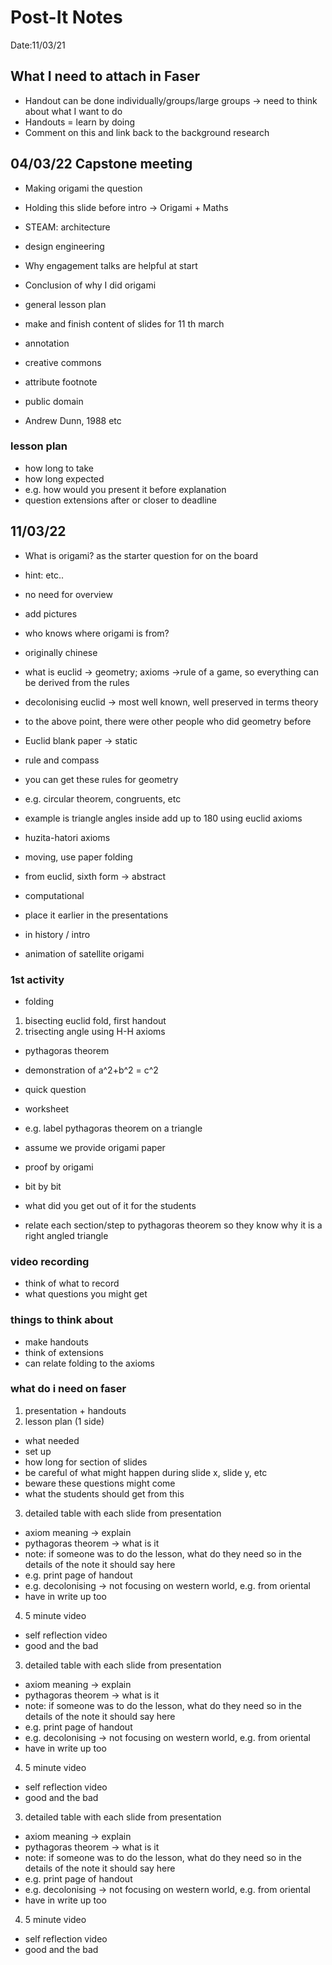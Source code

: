 # Post-It Notes
Date:11/03/21

## What I need to attach in Faser
- Handout can be done individually/groups/large groups -> need to think about what I want to do
- Handouts = learn by doing
- Comment on this and link back to the background research

## 04/03/22 Capstone meeting
- Making origami the question
- Holding this slide before intro -> Origami + Maths
- STEAM: architecture
- design engineering
- Why engagement talks are helpful at start
- Conclusion of why I did origami

- general lesson plan
- make and finish content of slides for 11 th march
- annotation

- creative commons
- attribute footnote
- public domain
- Andrew Dunn, 1988 etc
### lesson plan
- how long to take
- how long expected
- e.g. how would you present it before explanation
- question extensions after or closer to deadline

## 11/03/22
- What is origami? as the starter question for on the board
- hint: etc..
- no need for overview
- add pictures
- who knows where origami is from?
- originally chinese
- what is euclid -> geometry; axioms ->rule of a game, so everything can be derived from the rules
- decolonising euclid -> most well known, well preserved in terms theory
- to the above point, there were other people who did geometry before

- Euclid blank paper -> static
- rule and compass
- you can get these rules for geometry
- e.g. circular theorem, congruents, etc
- example is triangle angles inside add up to 180 using euclid axioms

- huzita-hatori axioms
- moving, use paper folding

- from euclid, sixth form -> abstract

- computational
- place it earlier in the presentations
- in history / intro
- animation of satellite origami

### 1st activity
- folding
1. bisecting euclid fold, first handout
2. trisecting angle using H-H axioms

- pythagoras theorem
- demonstration of a^2+b^2 = c^2
- quick question
- worksheet

- e.g. label pythagoras theorem on a triangle

- assume we provide origami paper
- proof by origami
- bit by bit
- what did you get out of it for the students

- relate each section/step to pythagoras theorem so they know why it is a right angled triangle

### video recording
- think of what to record
- what questions you might get
### things to think about
- make handouts
- think of extensions
- can relate folding to the axioms

### what do i need on faser
1. presentation + handouts
2. lesson plan (1 side)
 - what needed
 - set up
 - how long for section of slides
 - be careful of what might happen during slide x, slide y, etc
 - beware these questions might come
 - what the students should get from this
3. detailed table with each slide from presentation
 - axiom meaning -> explain
 - pythagoras theorem -> what is it
 - note: if someone was to do the lesson, what do they need so in the details of the note it should say here
 - e.g. print page of handout
 - e.g. decolonising -> not focusing on western world, e.g. from oriental
 - have in write up too
4. 5 minute video
 - self reflection video
 - good and the bad
3. detailed table with each slide from presentation
 - axiom meaning -> explain
 - pythagoras theorem -> what is it
 - note: if someone was to do the lesson, what do they need so in the details of the note it should say here
 - e.g. print page of handout
 - e.g. decolonising -> not focusing on western world, e.g. from oriental
 - have in write up too
4. 5 minute video
 - self reflection video
 - good and the bad
3. detailed table with each slide from presentation
 - axiom meaning -> explain
 - pythagoras theorem -> what is it
 - note: if someone was to do the lesson, what do they need so in the details of the note it should say here
 - e.g. print page of handout
 - e.g. decolonising -> not focusing on western world, e.g. from oriental
 - have in write up too
4. 5 minute video
 - self reflection video
 - good and the bad
